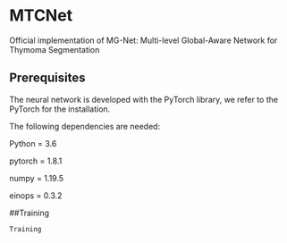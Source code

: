 # MTCNet
Official implementation of MG-Net: Multi-level Global-Aware Network for Thymoma Segmentation
## Prerequisites
The neural network is developed with the PyTorch library, we refer to the PyTorch for the installation.

The following dependencies are needed:

Python = 3.6

pytorch = 1.8.1

numpy = 1.19.5

einops = 0.3.2

##Training

```Training```
